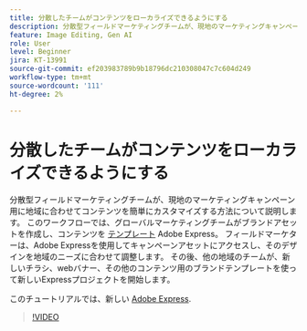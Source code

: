 ```yaml
---
title: 分散したチームがコンテンツをローカライズできるようにする
description: 分散型フィールドマーケティングチームが、現地のマーケティングキャンペーン用に地域に合わせてコンテンツを簡単にカスタマイズする方法について説明します
feature: Image Editing, Gen AI
role: User
level: Beginner
jira: KT-13991
source-git-commit: ef203983789b9b18796dc210308047c7c604d249
workflow-type: tm+mt
source-wordcount: '111'
ht-degree: 2%

---
```


# 分散したチームがコンテンツをローカライズできるようにする

分散型フィールドマーケティングチームが、現地のマーケティングキャンペーン用に地域に合わせてコンテンツを簡単にカスタマイズする方法について説明します。 このワークフローでは、グローバルマーケティングチームがブランドアセットを作成し、コンテンツを [テンプレート](create-templates.md) Adobe Express。 フィールドマーケターは、Adobe Expressを使用してキャンペーンアセットにアクセスし、そのデザインを地域のニーズに合わせて調整します。 その後、他の地域のチームが、新しいチラシ、webバナー、その他のコンテンツ用のブランドテンプレートを使って新しいExpressプロジェクトを開始します。

このチュートリアルでは、新しい [Adobe Express](https://www.adobe.com/express/).

>[!VIDEO](https://video.tv.adobe.com/v/3424391?quality=12&learn=on&hidetitle=true)
